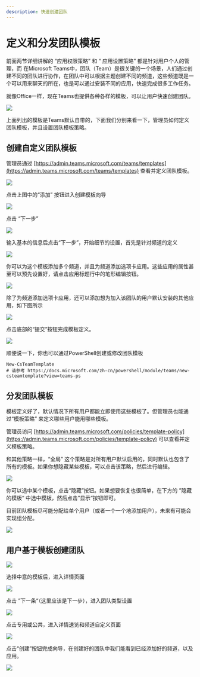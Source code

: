 ```yaml
---
description: 快速创建团队
---
```


# 定义和分发团队模板

前面两节详细讲解的 “应用权限策略” 和 “ 应用设置策略” 都是针对用户个人的管理，而 在Microsoft Teams中，团队（Team）是很关键的一个场景，人们通过创建不同的团队进行协作，在团队中可以根据主题创建不同的频道，这些频道既是一个可以用来聊天的所在，也是可以通过安装不同的应用，快速完成很多工作任务。

就像Office一样，现在Teams也提供各种各样的模板，可以让用户快速创建团队。

![](<../.gitbook/assets/图片 (223).png>)

上面列出的模板是Teams默认自带的，下面我们分别来看一下，管理员如何定义团队模板，并且设置团队模板策略。

## 创建自定义团队模板

管理员通过 [https://admin.teams.microsoft.com/teams/templates](https://admin.teams.microsoft.com/teams/templates) 查看并定义团队模板。

![](<../.gitbook/assets/图片 (224).png>)

点击上图中的“添加” 按钮进入创建模板向导

![](<../.gitbook/assets/图片 (225).png>)

点击 “下一步”

![](<../.gitbook/assets/图片 (226).png>)

输入基本的信息后点击“下一步”，开始细节的设置，首先是针对频道的定义

![](<../.gitbook/assets/图片 (227).png>)

你可以为这个模板添加多个频道，并且为频道添加选项卡应用。这些应用的属性甚至可以预先设置好，请点击应用标题行中的笔形编辑按钮。

![](<../.gitbook/assets/图片 (228).png>)

除了为频道添加选项卡应用，还可以添加想为加入该团队的用户默认安装的其他应用，如下图所示

![](<../.gitbook/assets/图片 (229).png>)

点击底部的“提交”按钮完成模板定义。

![](<../.gitbook/assets/图片 (230).png>)

顺便说一下，你也可以通过PowerShell创建或修改团队模板

```
New-CsTeamTemplate
# 请参考 https://docs.microsoft.com/zh-cn/powershell/module/teams/new-csteamtemplate?view=teams-ps
```

## 分发团队模板

模板定义好了，默认情况下所有用户都能立即使用这些模板了。但管理员也能通过“模板策略” 来定义哪些用户能用哪些模板。

管理员访问 [https://admin.teams.microsoft.com/policies/template-policy](https://admin.teams.microsoft.com/policies/template-policy) 可以查看并定义模板策略。

和其他策略一样，“全局” 这个策略是对所有用户默认启用的，同时默认也包含了所有的模板。如果你想隐藏某些模板，可以点击该策略，然后进行编辑。

![](<../.gitbook/assets/图片 (231).png>)

你可以选中某个模板，点击“隐藏”按钮。如果想要恢复也很简单，在下方的 ”隐藏的模板“ 中选中模板，然后点击”显示“按钮即可。

目前团队模板尽可能分配给单个用户（或者一个一个地添加用户），未来有可能会实现组分配。

![](<../.gitbook/assets/图片 (232).png>)

## 用户基于模板创建团队

![](<../.gitbook/assets/图片 (233).png>)

选择中意的模板后，进入详情页面

![](<../.gitbook/assets/图片 (234).png>)

点击 ”下一条“（这里应该是下一步），进入团队类型设置

![](<../.gitbook/assets/图片 (235).png>)

点击专用或公共，进入详情速览和频道自定义页面

![](<../.gitbook/assets/图片 (236).png>)

点击“创建”按钮完成向导，在创建好的团队中我们能看到已经添加好的频道，以及应用。

![](<../.gitbook/assets/图片 (237).png>)

